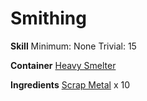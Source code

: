 <!-- TITLE: Metal Rod -->
<!-- SUBTITLE: Metal in the form of a rod -->

# Smithing
**Skill**
Minimum: None
Trivial: 15

**Container**
[Heavy Smelter](heavy-smelter)

**Ingredients**
[Scrap Metal](scrap-metal) x 10